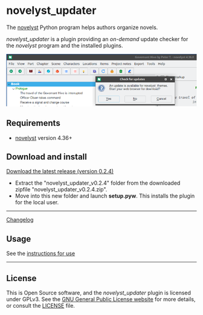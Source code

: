 # novelyst_updater

The [novelyst](https://peter88213.github.io/novelyst/) Python program helps authors organize novels.  

*novelyst_updater* is a plugin providing an *on-demand* update checker for the *novelyst* program and the installed plugins.



![Screenshot](Screenshots/screen01.png)

## Requirements

- [novelyst](https://peter88213.github.io/novelyst/) version 4.36+

## Download and install

[Download the latest release (version 0.2.4)](https://github.com/peter88213/novelyst_updater/raw/main/dist/novelyst_updater_v0.2.4.zip)

- Extract the "novelyst_updater_v0.2.4" folder from the downloaded zipfile "novelyst_updater_v0.2.4.zip".
- Move into this new folder and launch **setup.pyw**. This installs the plugin for the local user.

---

[Changelog](changelog)

## Usage

See the [instructions for use](usage)

---

## License

This is Open Source software, and the *novelyst_updater* plugin is licensed under GPLv3. See the
[GNU General Public License website](https://www.gnu.org/licenses/gpl-3.0.en.html) for more
details, or consult the [LICENSE](https://github.com/peter88213/novelyst_updater/blob/main/LICENSE) file.
